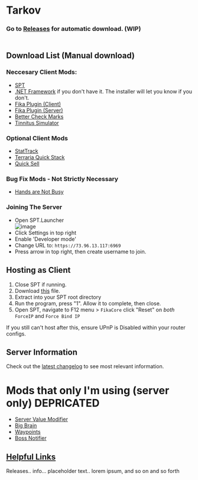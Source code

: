 # Tarkov
### Go to [Releases](https://github.com/werlior/The-Boys/releases/tag/Full_Release) for automatic download. (WIP)<br><br>
## Download List (Manual download)

### Neccesary Client Mods:
- [SPT](https://sp-tarkov.com/#download) <br>
- [.NET Framework](https://dotnet.microsoft.com/en-us/download) if you don't have it. The installer will let you know if you don't.
- [Fika Plugin (Client)](https://github.com/project-fika/Fika-Plugin/releases/tag/v1.2.4)
- [Fika Plugin (Server)](https://github.com/project-fika/Fika-Server/releases/tag/v2.4.4)
- [Better Check Marks](https://hub.sp-tarkov.com/files/file/2705-all-quests-checkmarks/)
- [Tinnitus Simulator](https://hub.sp-tarkov.com/files/file/2484-firearm-deafen-reupload/)

### Optional Client Mods
- [StatTrack](https://hub.sp-tarkov.com/files/file/2501-stattrack/#overview)
- [Terraria Quick Stack](https://hub.sp-tarkov.com/files/file/2027-autodeposit/)
- [Quick Sell](https://hub.sp-tarkov.com/files/file/2318-quicksell/)

### Bug Fix Mods - Not Strictly Necessary
- [Hands are Not Busy](https://hub.sp-tarkov.com/files/file/1810-handsarenotbusy/)

### Joining The Server
- Open SPT.Launcher<br/>![image](https://github.com/user-attachments/assets/63703aea-5d99-45a8-b52f-d131b75b2988)
- Click Settings in top right
- Enable 'Developer mode'
- Change URL to: `https://73.96.13.117:6969`
- Press arrow in top right, then create username to join.

## Hosting as Client
1. Close SPT if running.
2. Download [this](https://github.com/Lacyway/FikaUtils/releases/tag/v1.0) file.
3. Extract into your SPT root directory
4. Run the program, press "1". Allow it to complete, then close.
5. Open SPT, navigate to F12 menu > `FikaCore` click "Reset" on *both* `ForceIP` and `Force Bind IP`

If you still can't host after this, ensure UPnP is Disabled within your router configs.<br>

## Server Information
Check out the [latest changelog](https://github.com/werlior/The-Boys/blob/main/changelog_2025.md) to see most relevant information.


# Mods that only I'm using (server only) DEPRICATED
- [Server Value Modifier](https://hub.sp-tarkov.com/files/file/379-server-value-modifier-svm/)
- [Big Brain](https://hub.sp-tarkov.com/files/file/1219-bigbrain/#overview)
- [Waypoints](https://hub.sp-tarkov.com/files/file/1119-waypoints-expanded-navmesh/)
- [Boss Notifier](https://hub.sp-tarkov.com/files/file/1737-boss-notifier/)

##  [Helpful Links](https://github.com/werlior/The-Boys/blob/main/Helpful%20Links.md)
Releases.. info... placeholder text.. lorem ipsum, and so on and so forth
